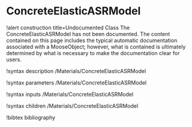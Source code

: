 <!-- MOOSE Documentation Stub: Remove this when content is added. -->

# ConcreteElasticASRModel

!alert construction title=Undocumented Class
The ConcreteElasticASRModel has not been documented. The content contained on this page includes the
typical automatic documentation associated with a MooseObject; however, what is contained is
ultimately determined by what is necessary to make the documentation clear for users.

!syntax description /Materials/ConcreteElasticASRModel

!syntax parameters /Materials/ConcreteElasticASRModel

!syntax inputs /Materials/ConcreteElasticASRModel

!syntax children /Materials/ConcreteElasticASRModel

!bibtex bibliography
